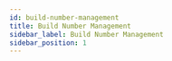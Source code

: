 ```yaml
---
id: build-number-management
title: Build Number Management
sidebar_label: Build Number Management
sidebar_position: 1
---
```

